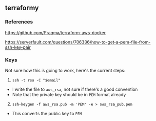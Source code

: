 ## terraformy

### References

https://github.com/Praqma/terraform-aws-docker

https://serverfault.com/questions/706336/how-to-get-a-pem-file-from-ssh-key-pair

### Keys

Not sure how this is going to work, here's the current steps:

1. `ssh -t rsa -C "$email"`
  * I write the file to `aws_rsa`, not sure if there's a good convention
  * Note that the private key should be in `PEM` format already
2. `ssh-keygen -f aws_rsa.pub -m 'PEM' -e > aws_rsa_pub.pem`
  * This converts the public key to `PEM`

